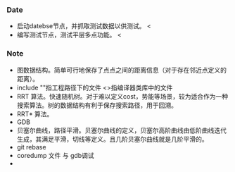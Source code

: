 ### Date
- 启动datebse节点，并抓取测试数据以供测试。 <
- 编写测试节点，测试平层多点功能。 <



### Note
- 图数据结构。简单可行地保存了点点之间的距离信息（对于存在邻近点定义的距离）。
- include ""指工程路径下的文件 <>指编译器类库中的文件
- RRT 算法。快速随机树。对于难以定义cost，势能等场景，较为适合作为一种搜索算法。树的数据结构有利于保存搜索路径，用于回溯。
- RRT* 算法。
- GDB
- 贝塞尔曲线，路径平滑。贝塞尔曲线的定义，贝塞尔高阶曲线由低阶曲线迭代生成，其满足平滑，切线等定义。且几阶贝塞尔曲线就是几阶平滑的。
- git rebase
- coredump 文件 与 gdb调试
- 